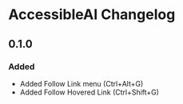 <!-- Keep a Changelog guide -> https://keepachangelog.com -->

# AccessibleAI Changelog

## 0.1.0
### Added
- Added Follow Link menu (Ctrl+Alt+G)
- Added Follow Hovered Link (Ctrl+Shift+G)
